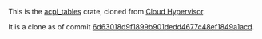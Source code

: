 This is the
[acpi\_tables](https://github.com/cloud-hypervisor/cloud-hypervisor/tree/master/acpi_tables)
crate, cloned from
[Cloud Hypervisor](https://github.com/cloud-hypervisor/cloud-hypervisor).

It is a clone as of commit [6d63018d9f1899b901dedd4677c48ef1849a1acd](https://github.com/cloud-hypervisor/cloud-hypervisor/commit/6d63018d9f1899b901dedd4677c48ef1849a1acd).
